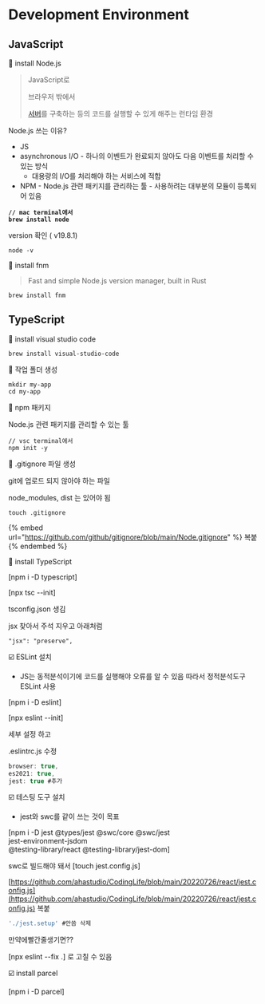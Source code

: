 # Development Environment

## JavaScript

🔳 install Node.js

> JavaScript로
>
> 브라우저 밖에서
>
> [서버](https://namu.wiki/w/%EC%84%9C%EB%B2%84)를 구축하는 등의 코드를 실행할 수 있게 해주는 런타임 환경

Node.js 쓰는 이유?

* JS
* asynchronous I/O - 하나의 이벤트가 완료되지 않아도 다음 이벤트를 처리할 수 있는 방식
  * 대용량의 I/O를 처리해야 하는 서비스에 적합
* NPM - Node.js 관련 패키지를 관리하는 툴 - 사용하려는 대부분의 모듈이 등록되어 있음

<pre><code><strong>// mac terminal에서
</strong><strong>brew install node
</strong></code></pre>

version 확인 ( v19.8.1)

```
node -v
```



🔳 install fnm

> Fast and simple Node.js version manager, built in Rust

```
brew install fnm
```



## TypeScript

🔳 install visual studio code

```
brew install visual-studio-code
```



🔳 작업 폴더 생성

```
mkdir my-app
cd my-app
```



🔳 npm 패키지

Node.js 관련 패키지를 관리할 수 있는 툴

```
// vsc terminal에서
npm init -y
```



🔳 .gitignore 파일 생성

git에 업로드 되지 않아야 하는 파일

node\_modules, dist 는 있어야 됨

```
touch .gitignore
```

{% embed url="https://github.com/github/gitignore/blob/main/Node.gitignore" %}
복붙
{% endembed %}



🔳 install TypeScript

\[npm i -D typescript]

\[npx tsc --init]

tsconfig.json 생김

jsx 찾아서 주석 지우고 아래처럼

```jsonc
"jsx": "preserve",
```



☑️ ESLint 설치

* JS는 동적분석이기에 코드를 실행해야 오류를 알 수 있음 따라서 정적분석도구 ESLint 사용

\[npm i -D eslint]

\[npx eslint --init]

세부 설정 하고

.eslintrc.js 수정

```javascript
browser: true,
es2021: true,
jest: true #추가
```



☑️ 테스팅 도구 설치

* jest와 swc를 같이 쓰는 것이 목표

\[npm i -D jest @types/jest @swc/core @swc/jest\
jest-environment-jsdom\
@testing-library/react @testing-library/jest-dom]

swc로 빌드해야 돼서 \[touch jest.config.js]

[https://github.com/ahastudio/CodingLife/blob/main/20220726/react/jest.config.js](https://github.com/ahastudio/CodingLife/blob/main/20220726/react/jest.config.js) 복붙

```javascript
'./jest.setup' #안씀 삭제
```

만약에빨간줄생기면??

\[npx eslint --fix .] 로 고칠 수 있음



☑️ install parcel

\[npm i -D parcel]





